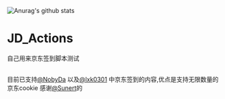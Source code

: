 ![Anurag's github stats](https://github-readme-stats.vercel.app/api?username=adsproo&show_icons=true&theme=merko)
# JD_Actions
自己用来京东签到脚本测试
##
目前已支持[@NobyDa](https://github.com/NobyDa) 以及[@lxk0301](https://github.com/lxk0301) 中京东签到的内容,优点是支持无限数量的京东cookie
感谢[@Sunert](https://github.com/Sunert)的
